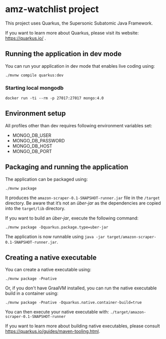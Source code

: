 # amz-watchlist project

This project uses Quarkus, the Supersonic Subatomic Java Framework.

If you want to learn more about Quarkus, please visit its website: https://quarkus.io/ .

## Running the application in dev mode

You can run your application in dev mode that enables live coding using:
```shell script
./mvnw compile quarkus:dev
```

### Starting local mongodb
```shell script
docker run -ti --rm -p 27017:27017 mongo:4.0
```

## Environment setup
All profiles other than dev requires following environment variables set:
- MONGO_DB_USER
- MONGO_DB_PASSWORD
- MONGO_DB_HOST
- MONGO_DB_PORT

## Packaging and running the application

The application can be packaged using:
```shell script
./mvnw package
```
It produces the `amazon-scraper-0.1-SNAPSHOT-runner.jar` file in the `/target` directory.
Be aware that it’s not an _über-jar_ as the dependencies are copied into the `target/lib` directory.

If you want to build an _über-jar_, execute the following command:
```shell script
./mvnw package -Dquarkus.package.type=uber-jar
```

The application is now runnable using `java -jar target/amazon-scraper-0.1-SNAPSHOT-runner.jar`.

## Creating a native executable

You can create a native executable using: 
```shell script
./mvnw package -Pnative
```

Or, if you don't have GraalVM installed, you can run the native executable build in a container using: 
```shell script
./mvnw package -Pnative -Dquarkus.native.container-build=true
```

You can then execute your native executable with: `./target/amazon-scraper-0.1-SNAPSHOT-runner`

If you want to learn more about building native executables, please consult https://quarkus.io/guides/maven-tooling.html.
